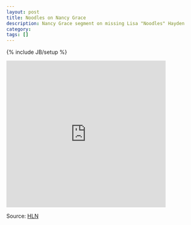 ```yaml
---
layout: post
title: Noodles on Nancy Grace
description: Nancy Grace segment on missing Lisa "Noodles" Hayden
category: 
tags: []
---
```

{% include JB/setup %}

<iframe width="416" height="384" src="http://www.hlntv.com/embed/140511" frameborder="0" allowfullscreen scrolling="no"></iframe>

Source: [HLN][hln]

[hln]: http://www.hlntv.com/video/2015/02/03/lisa-hayden-gordon-noodles-missing-piano-teacher-florida "Piano teacher vanishes after concert"

